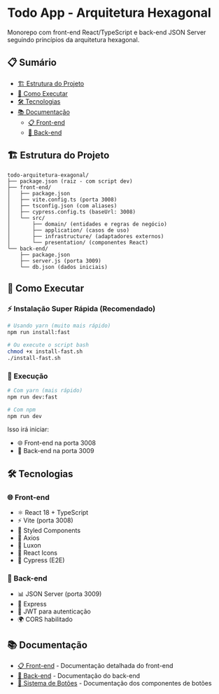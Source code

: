 # Todo App - Arquitetura Hexagonal

Monorepo com front-end React/TypeScript e back-end JSON Server seguindo princípios da arquitetura hexagonal.

## 📋 Sumário

- [🏗️ Estrutura do Projeto](#️-estrutura-do-projeto)
- [🚀 Como Executar](#-como-executar)
- [🛠️ Tecnologias](#️-tecnologias)
- [📚 Documentação](#-documentação)
  - [📋 Front-end](./front-end/README.md)
  - [🔧 Back-end](./back-end/README.md)

## 🏗️ Estrutura do Projeto

```
todo-arquitetura-exagonal/
├── package.json (raiz - com script dev)
├── front-end/
│   ├── package.json
│   ├── vite.config.ts (porta 3008)
│   ├── tsconfig.json (com aliases)
│   ├── cypress.config.ts (baseUrl: 3008)
│   └── src/
│       ├── domain/ (entidades e regras de negócio)
│       ├── application/ (casos de uso)
│       ├── infrastructure/ (adaptadores externos)
│       └── presentation/ (componentes React)
└── back-end/
    ├── package.json
    ├── server.js (porta 3009)
    └── db.json (dados iniciais)
```

## 🚀 Como Executar

### ⚡ Instalação Super Rápida (Recomendado)

```bash
# Usando yarn (muito mais rápido)
npm run install:fast

# Ou execute o script bash
chmod +x install-fast.sh
./install-fast.sh
```

### 🎯 Execução

```bash
# Com yarn (mais rápido)
npm run dev:fast

# Com npm
npm run dev
```

Isso irá iniciar:

- 🌐 Front-end na porta 3008
- 🔧 Back-end na porta 3009

## 🛠️ Tecnologias

### 🌐 Front-end

- ⚛️ React 18 + TypeScript
- ⚡ Vite (porta 3008)
- 🎨 Styled Components
- 📡 Axios
- 📅 Luxon
- 🎯 React Icons
- 🧪 Cypress (E2E)

### 🔧 Back-end

- 📊 JSON Server (porta 3009)
- 🚀 Express
- 🔐 JWT para autenticação
- 🌍 CORS habilitado

## 📚 Documentação

- [📋 Front-end](./front-end/README.md) - Documentação detalhada do front-end
- [🔧 Back-end](./back-end/README.md) - Documentação do back-end
- [🎨 Sistema de Botões](./front-end/docs/components/buttons.md) - Documentação dos componentes de botões
